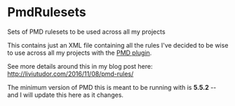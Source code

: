 # PmdRulesets
Sets of PMD rulesets to be used across all my projects

This contains just an XML file containing all the rules I've decided to be wise to use across all my projects with the [PMD plugin](https://pmd.github.io/).

See more details around this in my blog post here: http://liviutudor.com/2016/11/08/pmd-rules/ 

The minimum version of PMD this is meant to be running with is **5.5.2** -- and I will update this here as it changes.
